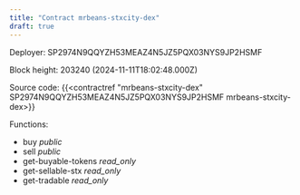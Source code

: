 ```yaml
---
title: "Contract mrbeans-stxcity-dex"
draft: true
---
```

Deployer: SP2974N9QQYZH53MEAZ4N5JZ5PQX03NYS9JP2HSMF


 



Block height: 203240 (2024-11-11T18:02:48.000Z)

Source code: {{<contractref "mrbeans-stxcity-dex" SP2974N9QQYZH53MEAZ4N5JZ5PQX03NYS9JP2HSMF mrbeans-stxcity-dex>}}

Functions:

* buy _public_
* sell _public_
* get-buyable-tokens _read_only_
* get-sellable-stx _read_only_
* get-tradable _read_only_
